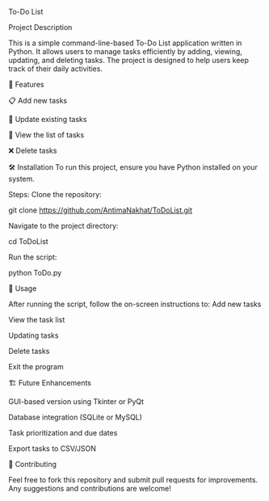 To-Do List

Project Description

This is a simple command-line-based To-Do List application written in Python. It allows users to manage tasks efficiently by adding, viewing, updating, and deleting tasks. The project is designed to help users keep track of their daily activities.

🚀 Features


📋 Add new tasks

📝 Update existing tasks

📄 View the list of tasks

❌ Delete tasks



🛠️ Installation
To run this project, ensure you have Python installed on your system.


Steps:
Clone the repository:

git clone https://github.com/AntimaNakhat/ToDoList.git

Navigate to the project directory:

cd ToDoList

Run the script:

python ToDo.py



📖 Usage

After running the script, follow the on-screen instructions to:
Add new tasks

View the task list

Updating tasks 

Delete tasks

Exit the program



🏗️ Future Enhancements

GUI-based version using Tkinter or PyQt

Database integration (SQLite or MySQL)

Task prioritization and due dates

Export tasks to CSV/JSON




🤝 Contributing

Feel free to fork this repository and submit pull requests for improvements. Any suggestions and contributions are welcome!





